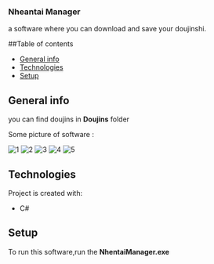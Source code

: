 ### Nheantai Manager
a software where you can download and save your doujinshi.

##Table of contents
* [General info](#general-info)
* [Technologies](#technologies)
* [Setup](#setup)

## General info
you can find doujins in **Doujins** folder

Some picture of software :

![1](https://github.com/manidsr/Nhentai-Manager/tree/master/screenshots/1.png)
![2](https://github.com/manidsr/Nhentai-Manager/tree/master/screenshots/2.png)
![3](https://github.com/manidsr/Nhentai-Manager/tree/master/screenshots/3.png)
![4](https://github.com/manidsr/Nhentai-Manager/tree/master/screenshots/4.png)
![5](https://github.com/manidsr/Nhentai-Manager/tree/master/screenshots/5.png)

## Technologies
Project is created with:
* C#
	
## Setup
To run this software,run the **NhentaiManager.exe**
